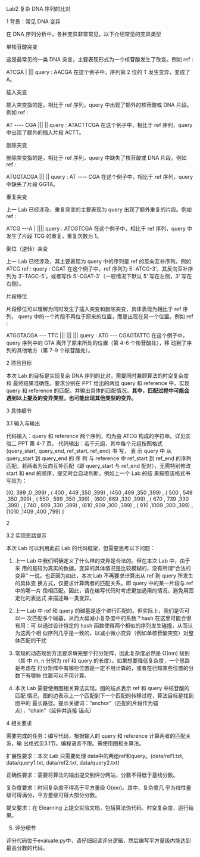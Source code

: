 Lab2 复杂 DNA 序列的比对

1 背景：常见 DNA 变异

在 DNA 序列分析中，各种变异非常常见。以下介绍常见的变异类型

单核苷酸突变

这是最常见的一类 DNA 突变，主要表现形式为一个核苷酸发生了改变。例如
ref :

ATCGA
| |||
query : AACGA
在这个例子中，序列第 2 位的 T 发生变异，变成了 A。

插入突变

插入突变指的是，相比于 ref 序列，query 中出现了额外的核苷酸或 DNA 片段。例如
ref :

AT ---- CGA
|||
||
query : ATACTTCGA
在这个例子中，相比于 ref 序列，query 中出现了额外的插入片段 ACTT。

删除突变

删除突变指的是，相比于 ref 序列，query 中缺失了核苷酸或 DNA 片段。例如
ref :

ATGGTACGA
|||
||
query : AT ---- CGA
在这个例子中，相比于 ref 序列，query 中缺失了片段 GGTA。

重复突变

上一 Lab 已经涉及，重复突变的主要表现为 query 出现了额外重复的片段。例如
ref :

ATCG ---A
|
||||
query : ATCGTCGA
在这个例子中，相比于 ref 序列，query 中发生了片段 TCG 的重复，重复次数为 1。

倒位（逆转）突变

上一 Lab 已经涉及，其主要表现为 query 中的序列是 ref 的反向互补序列。例如
ATCG
ref :
query : CGAT
在这个例子中，ref 序列为 5’-ATCG-3’，其反向互补序列为 3’-TAGC-5’，或者写作
5’-CGAT-3’（一般情况下默认 5’ 写在左侧，3’ 写在右侧）。

片段移位

片段移位可以理解为同时发生了插入突变和删除突变，具体表现为相比于 ref 序列，
query 中的一个片段不再位于原来的位置，而是出现在另一个位置。例如
ref :

ATGGTACGA --- TTC
|||
|||
|||
query : ATG --- CGAGTATTC
在这个例子中，query 序列中的 GTA 离开了原来所处的位置（第 4-6 个核苷酸处），移
动到了序列的其他地方（第 7-9 个核苷酸处）。

2 项目目标

本次 Lab 的目标是实现复杂 DNA 序列的比对，需要同时兼顾算法的时空复杂度和
最终结果准确性。要求分别在 PPT 给出的两组 query 和 reference 中，实现 query 和
reference 的匹配，并输出具体的匹配情况。**其中，匹配过程中可能会遇到以上提及的变异类型，也可能出现其他类型的变异。**

3 具体细节

3.1 输入与输出

代码输入：query 和 reference 两个序列，均为由 ATCG 构成的字符串。详见实验二
PPT 第 4-7 页。
代码输出：若干元组，其中每个元组按照格式 (query_start, query_end, ref_start,
ref_end) 书 写， 表 示 query 中 从 query_start 到 query_end 的 序 列 与 reference 中
ref_start 到 ref_end 的序列匹配。若两者为反向互补匹配（即 query_start 与 ref_end
配对），无需特别修改 start 和 end 的顺序，提交时会自动判断。例如上一个 Lab 的结
果按照该格式书写应为：

[(0, 399 ,0 ,399) , ( 400 , 449 ,350 ,399) , (450 ,499 ,350 ,399) ,
( 500 , 549 ,350 ,399) , ( 550 , 599 ,350 ,399) , (600 ,669 ,330 ,399) ,
( 670 , 739 ,330 ,399) , ( 740 , 809 ,330 ,399) , (810 ,909 ,300 ,399) ,
( 910 ,1009 ,300 ,399) , (1010 ,1409 ,400 ,799) ]

2

3.2 实现思路提示

本次 Lab 可以利用此前 Lab 的代码框架，但需要思考以下问题：

1. 上一 Lab 中我们明确定义了什么样的变异是合法的。但在本次 Lab 中，由于采
用的是较为真实的数据，变异的具体情况是比较模糊的，没有所谓“合法的变异”
一说。也正因为如此，本次 Lab 不再要求计算出从 ref 到 query 所发生的具体变
换方式，仅要求计算两者的匹配关系，即 query 中的某一片段与 ref 中的哪一片
段相匹配。因此，请在编写代码时考虑更加通用的情况，避免用固定化的表达式
来描述每一类变异。

2. 上一 Lab 中 ref 和 query 的碱基是逐个进行匹配的。但实际上，我们是否可以一
次匹配多个碱基，从而大幅减小复杂度中的系数？hash 在这里可能会很有用：可
以通过设计特定的 hash 函数使得两个相似的序列发生碰撞，从而认为这两个相
似序列几乎是一致的，以减小微小变异（例如单核苷酸突变）对整体匹配的干扰

3. 常规的动态规划方法要求填完整个打分矩阵，因此复杂度必然是 Ω(mn) 级别（其
中 m, n 分别为 ref 和 query 的长度）。如果想要降低复杂度，一个思路是考虑在
打分矩阵中有哪些位置是一定不用计算的，或者在已知某些位置的分数下有哪些
位置可以不用计算。

4. 本次 Lab 需要使用图相关算法实现。图的结点表示 ref 和 query 中核苷酸的匹配
情况，图的边表示上一个匹配到下一个匹配的转移过程，算法目标是找到图中的
最长路径。提示关键词：“anchor”（匹配的片段作为锚点），“chain”（延伸并连接
锚点）

4 相关要求

需要完成的任务：编写代码，根据输入的 query 和 reference 计算两者的匹配关系，输
出格式见3.1节。编程语言不限。需使用图相关算法。

扩展性要求：本次 Lab 只需要处理 data中的两组ref和query。(data/ref1.txt, data/query1.txt, data/ref2.txt, data/query2.txt)

正确性要求：需要将算法的输出提交到评分网站，分数不得低于基线分数。

复杂度要求：时间复杂度不得高于平方量级 O(mn)。其中，复杂度几
乎为线性量级可得满分，平方量级可得大部分分数。

提交要求：在 Elearning 上提交实验文档，包括算法伪代码、时空复杂度、运行结果。


5. 评分细节

评分代码位于evaluate.py中，请仔细阅读评分逻辑，然后编写平方量级内能达到最高分数的代码。
